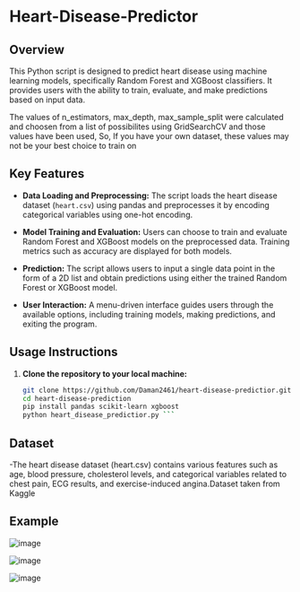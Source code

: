 # Heart-Disease-Predictor


## Overview

This Python script is designed to predict heart disease using machine learning models, specifically Random Forest and XGBoost classifiers. It provides users with the ability to train, evaluate, and make predictions based on input data.

The values of n_estimators, max_depth, max_sample_split were calculated and choosen from a list of possibilites using GridSearchCV and those values have been used, So, If you have your own dataset, these values may not be your best choice to train on

## Key Features

- **Data Loading and Preprocessing:** The script loads the heart disease dataset (`heart.csv`) using pandas and preprocesses it by encoding categorical variables using one-hot encoding.

- **Model Training and Evaluation:** Users can choose to train and evaluate Random Forest and XGBoost models on the preprocessed data. Training metrics such as accuracy are displayed for both models.

- **Prediction:** The script allows users to input a single data point in the form of a 2D list and obtain predictions using either the trained Random Forest or XGBoost model.

- **User Interaction:** A menu-driven interface guides users through the available options, including training models, making predictions, and exiting the program.

## Usage Instructions

1. **Clone the repository to your local machine:**

   ```bash
   git clone https://github.com/Daman2461/heart-disease-predictior.git
   cd heart-disease-prediction
   pip install pandas scikit-learn xgboost
   python heart_disease_predictior.py ```

## Dataset

   -The heart disease dataset (heart.csv) contains various features such as age, blood pressure, cholesterol levels, and categorical variables related to chest pain, ECG results, and exercise-induced angina.Dataset taken from Kaggle
## Example

![image](https://github.com/Daman2461/Heart-Disease-Predictor/assets/142651012/c49e3b6b-54cc-4fad-a756-0c03d3b321e7)

![image](https://github.com/Daman2461/Heart-Disease-Predictor/assets/142651012/ee63fe07-e5fa-4b3e-a31d-dedba1c6b5b4)

![image](https://github.com/Daman2461/Heart-Disease-Predictor/assets/142651012/b4ce2cd8-71e9-426c-a039-f1254ff1bb5c)


